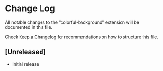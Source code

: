 # Change Log

All notable changes to the "colorful-background" extension will be documented in this file.

Check [Keep a Changelog](http://keepachangelog.com/) for recommendations on how to structure this file.

## [Unreleased]

- Initial release
